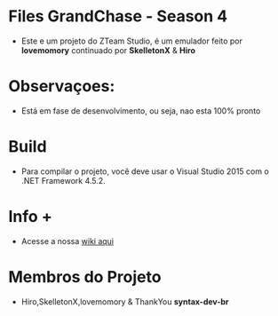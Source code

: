 # Files GrandChase - Season 4

- Este e um projeto do ZTeam Studio, é um emulador feito por **lovemomory** continuado por **SkelletonX** & **Hiro** 

# Observaçoes:
- Está em fase de desenvolvimento, ou seja, nao esta 100% pronto

# Build
- Para compilar o projeto, você deve usar o Visual Studio 2015 com o .NET Framework 4.5.2.

# Info + 
- Acesse a nossa [wiki aqui](https://github.com/SkelletonX/GrandChaseIV/wiki)

# Membros do Projeto
- Hiro,SkelletonX,lovemomory & ThankYou **syntax-dev-br**
